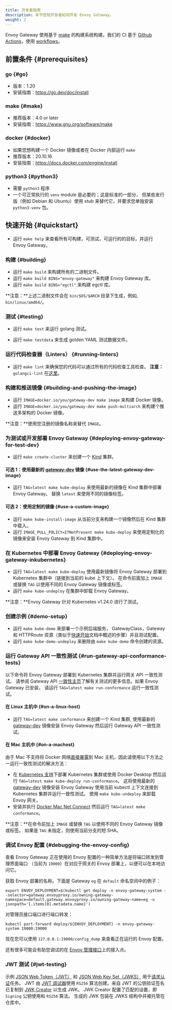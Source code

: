 ```yaml
---
title: 开发者指南
description: 本节告知开发者如何开发 Envoy Gateway。
weight: 2
---
```


Envoy Gateway 使用基于 [make][] 的构建系统构建。我们的 CI 基于 [Github Actions][]，使用 [workflows][]。

## 前置条件 {#prerequisites}

### go {#go}

* 版本：1.20
* 安装指南：https://go.dev/doc/install

### make {#make}

* 推荐版本：4.0 or later
* 安装指南：https://www.gnu.org/software/make

### docker {#docker}

* 如果您想构建一个 Docker 镜像或者在 Docker 内部运行 `make`
* 推荐版本：20.10.16
* 安装指南：https://docs.docker.com/engine/install

### python3 {#python3}

* 需要 `python3` 程序
* 一个可正常执行的 `venv` module 是必要的；这是标准的一部分，
  但某些发行版（例如 Debian 和 Ubuntu）使用 stub 来替代它，并要求您单独安装 `python3-venv` 包。

## 快速开始 {#quickstart}

* 运行 `make help` 来查看所有可构建，可测试，可运行的的目标，并运行 Envoy Gateway。

### 构建 {#building}

* 运行 `make build` 来构建所有的二进制文件。
* 运行 `make build BINS="envoy-gateway"` 来构建 Envoy Gateway 库。
* 运行 `make build BINS="egctl"` 来构建 egctl 库。

**注意：**上述二进制文件会在 `bin/$OS/$ARCH` 目录下生成，例如, `bin/linux/amd64/`。

### 测试 {#testing}

* 运行 `make test` 来运行 golang 测试。

* 运行 `make testdata` 来生成 golden YAML 测试数据文件。

### 运行代码检查器（Linters） {#running-linters}

* 运行 `make lint` 来确保您的代码可以通过所有的代码检查工具检查。
**注意：**`golangci-lint` 在[这里](https://github.com/envoyproxy/gateway/blob/main/tools/linter/golangci-lint/.golangci.yml)。

### 构建和推送镜像 {#building-and-pushing-the-image}

* 运行 `IMAGE=docker.io/you/gateway-dev make image` 来构建 Docker 镜像。
* 运行 `IMAGE=docker.io/you/gateway-dev make push-multiarch` 来构建个推送多架构的 Docker 镜像。

**注意：**使用您注册的镜像名称来替代 `IMAGE`。

### 为测试或开发部署 Envoy Gateway {#deploying-envoy-gateway-for-test-dev}

* 运行 `make create-cluster` 来创建一个 [Kind][] 集群。

#### 可选 1：使用最新的 [gateway-dev][] 镜像 {#use-the-latest-gateway-dev-image}

* 运行 `TAG=latest make kube-deploy` 来使用最新的镜像在 Kind 集群中部署 Envoy Gateway。
  替换 `latest` 来使用不同的镜像标签。

#### 可选 2：使用定制的镜像 {#use-a-custom-image}

* 运行 `make kube-install-image` 从当前分支来构建一个镜像然后在 Kind 集群中载入。
* 运行 `IMAGE_PULL_POLICY=IfNotPresent make kube-deploy` 来使用定制化的镜像来安装 Envoy Gateway 到 Kind 集群中。

### 在 Kubernetes 中部署 Envoy Gateway {#deploying-envoy-gateway-inkubernetes}

* 运行 `TAG=latest make kube-deploy` 使用最新镜像将 Envoy Gateway 部署到 Kubernetes 集群中（链接到当前的 kube 上下文）。
  在命令前面加上 `IMAGE` 或替换 `TAG` 以使用不同的 Envoy Gateway 镜像或标签。
* 运行 `make kube-undeploy` 在集群中卸载 Envoy Gateway。

**注意：**Envoy Gateway 针对 Kubernetes v1.24.0 进行了测试。

### 创建示例 {#demo-setup}

* 运行 `make kube-demo` 来部署一个示例后端服务，
  GatewayClass，Gateway 和 HTTPRoute 资源（类似于[快速开始][]文档中概述的步骤）并且测试配置。
* 运行 `make kube-demo-undeploy` 来删除由 `make kube-demo` 命令创建的资源。

### 运行 Gateway API 一致性测试 {#run-gateway-api-conformance-tests}

以下命令将 Envoy Gateway 部署到 Kubernetes 集群并运行网关 API 一致性测试。
请参阅 Gateway API [一致性主页][]了解有关测试的更多信息。如果 Envoy Gateway 已安装，
请运行 `TAG=latest make run-conformance` 运行一致性测试。

#### 在 Linux 主机中 {#on-a-linux-host}

* 运行 `TAG=latest make conformance` 来创建一个 Kind 集群, 使用最新的 [gateway-dev][] 镜像安装 Envoy Gateway
  然后运行 Gateway API 一致性测试。

#### 在 Mac 主机中 {#on-a-machost}

由于 Mac 不支持将 Docker 网络[直接暴露][]到 Mac 主机，因此请使用以下方法之一运行一致性测试的解决方法：

* 在 [Kubernetes 支持][]下部署 Kubernetes 集群或使用 Docker Desktop 然后运行
  `TAG=latest make kube-deploy run-conformance`。
  这将使用最新的 [gateway-dev][] 镜像安装 Envoy Gateway 使用当前 kubectl 上下文连接到 Kubernetes 集群并运行一致性测试。
  使用 `make kube-undeploy` 来卸载 Envoy 网关。
* 安装并执行 [Docker Mac Net Connect][mac_connect] 然后运行 `TAG=latest make conformance`。

**注意：**在命令前加上 `IMAGE` 或替换 `TAG` 以使用不同的 Envoy Gateway 镜像或标签。
如果是 `TAG` 未指定，则使用当前分支的短 SHA。

### 调试 Envoy 配置 {#debugging-the-envoy-config}

查看 Envoy Gateway 正在使用的 Envoy 配置的一种简单方法是将端口转发到管理界面端口
（当前为 `19000`）在对应于网关的 Envoy 部署上，以便可以在本地访问它。

获取 Envoy 部署的名称。下面是 Gateway `eg` 在 `default` 命名空间中的例子：

```shell
export ENVOY_DEPLOYMENT=$(kubectl get deploy -n envoy-gateway-system --selector=gateway.envoyproxy.io/owning-gateway-namespace=default,gateway.envoyproxy.io/owning-gateway-name=eg -o jsonpath='{.items[0].metadata.name}')
```

对管理员接口端口进行端口转发：

```shell
kubectl port-forward deploy/${ENVOY_DEPLOYMENT} -n envoy-gateway-system 19000:19000
```

现在您可以使用 `127.0.0.1:19000/config_dump` 来查看正在运行的 Envoy 配置。

还有很多可能会有助您调试的在 [Envoy 管理接口][]上的接入点。

### JWT 测试 {#jwt-testing}

示例 [JSON Web Token（JWT）][jwt] 和 [JSON Web Key Set（JWKS）][jwks] 用于[请求认证][]任务。
JWT 由 [JWT 调试器][]使用 `RS256` 算法创建。来自 JWT 的公钥验证签名已复制到 [JWK Creator][] 以生成 JWK。
JWK Creator 配置了匹配的设置，即 `Signing` 公钥使用和 `RS256` 算法。
生成的 JWK 包装在 JWKS 结构中并被托管在仓库中。

[快速开始]: https://gateway.envoyproxy.io/zh/latest/task/quickstart
[make]: https://www.gnu.org/software/make/
[Github Actions]: https://docs.github.com/en/actions
[workflows]: https://github.com/envoyproxy/gateway/tree/main/.github/workflows
[Kind]: https://kind.sigs.k8s.io/
[一致性主页]: https://gateway-api.sigs.k8s.io/concepts/conformance/
[直接暴露]: https://kind.sigs.k8s.io/docs/user/loadbalancer/
[Kubernetes 支持]: https://docs.docker.com/desktop/kubernetes/
[gateway-dev]: https://hub.docker.com/r/envoyproxy/gateway-dev/tags
[mac_connect]: https://github.com/chipmk/docker-mac-net-connect
[Envoy 管理接口]: https://www.envoyproxy.io/docs/envoy/latest/operations/admin#operations-admin-interface
[jwt]: https://tools.ietf.org/html/rfc7519
[jwks]: https://tools.ietf.org/html/rfc7517
[请求认证]: ../tasks/security/jwt-authentication
[JWT 调试器]: https://jwt.io/
[JWK Creator]: https://russelldavies.github.io/jwk-creator/
